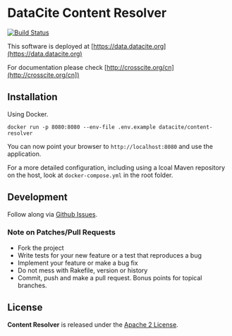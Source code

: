 # DataCite Content Resolver

[![Build Status](https://travis-ci.org/datacite/content-resolver.svg)](https://travis-ci.org/datacite/content-resolver)

This software is deployed at [https://data.datacite.org](https://data.datacite.org)

For documentation please check [http://crosscite.org/cn](http://crosscite.org/cn])

## Installation

Using Docker.

```
docker run -p 8080:8080 --env-file .env.example datacite/content-resolver
```

You can now point your browser to `http://localhost:8080` and use the application.

For a more detailed configuration, including using a lcoal Maven repository on the host, look at `docker-compose.yml` in the root folder.

## Development

Follow along via [Github Issues](https://github.com/datacite/content-resolver/issues).

### Note on Patches/Pull Requests

* Fork the project
* Write tests for your new feature or a test that reproduces a bug
* Implement your feature or make a bug fix
* Do not mess with Rakefile, version or history
* Commit, push and make a pull request. Bonus points for topical branches.

## License
**Content Resolver** is released under the [Apache 2 License](https://github.com/datacite/content-resolver/blob/master/LICENSE).

